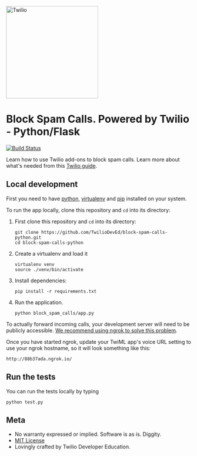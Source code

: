 <a href="https://www.twilio.com">
  <img src="https://static0.twilio.com/marketing/bundles/marketing/img/logos/wordmark-red.svg" alt="Twilio" width="250" />
</a>

# Block Spam Calls. Powered by Twilio - Python/Flask
[![Build
Status](https://travis-ci.org/TwilioDevEd/block-spam-calls-python.svg?branch=master)](https://travis-ci.org/TwilioDevEd/block-spam-calls-python)

Learn how to use Twilio add-ons to block spam calls. Learn more about what's needed from this 
[Twilio guide](https://www.twilio.com/docs/guides/block-spam-calls-and-robocalls-python).

## Local development

First you need to have [python](https://www.python-lang.org/), [virtualenv](https://virtualenv.pypa.io) and [pip](https://pip.pypa.io/) installed on your system.

To run the app locally, clone this repository and `cd` into its directory:

1. First clone this repository and `cd` into its directory:
   ```
   git clone https://github.com/TwilioDevEd/block-spam-calls-python.git
   cd block-spam-calls-python
   ```

1. Create a virtualenv and load it

    ```
    virtualenv venv
    source ./venv/bin/activate
    ```

1. Install dependencies:

    ```
    pip install -r requirements.txt
    ```

1. Run the application.

    ```
    python block_spam_calls/app.py
    ```

To actually forward incoming calls, your development server will need to be publicly accessible. [We recommend using ngrok to solve this problem](https://www.twilio.com/blog/2015/09/6-awesome-reasons-to-use-ngrok-when-testing-webhooks.html).

Once you have started ngrok, update your TwiML app's voice URL setting to use your ngrok hostname, so it will look something like this:

```
http://88b37ada.ngrok.io/
```

## Run the tests

You can run the tests locally by typing

```
python test.py
```

## Meta

* No warranty expressed or implied. Software is as is. Diggity.
* [MIT License](http://www.opensource.org/licenses/mit-license.html)
* Lovingly crafted by Twilio Developer Education.